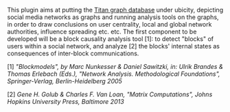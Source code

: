 This plugin aims at putting the <a href="https://github.com/thinkaurelius/titan">Titan graph database</a> under ubicity, depicting social media networks as graphs and running analysis tools on the graphs, in order to draw conclusions on user centrality, local and global network authorities, influence spreading etc. etc. The first component to be developed will be a block causality analysis tool [1]: to detect "blocks" of users within a social network, and analyze [2] the blocks' internal states as consequences of inter-block communications. 

[1] *"Blockmodels", by Marc Nunkesser & Daniel Sawitzki, in: Ulrik Brandes & Thomas Erlebach (Eds.), "Network Analysis. Methodological Foundations", Springer-Verlag, Berlin-Heidelberg 2005*

[2] *Gene H. Golub & Charles F. Van Loan, "Matrix Computations", Johns Hopkins University Press, Baltimore 2013*